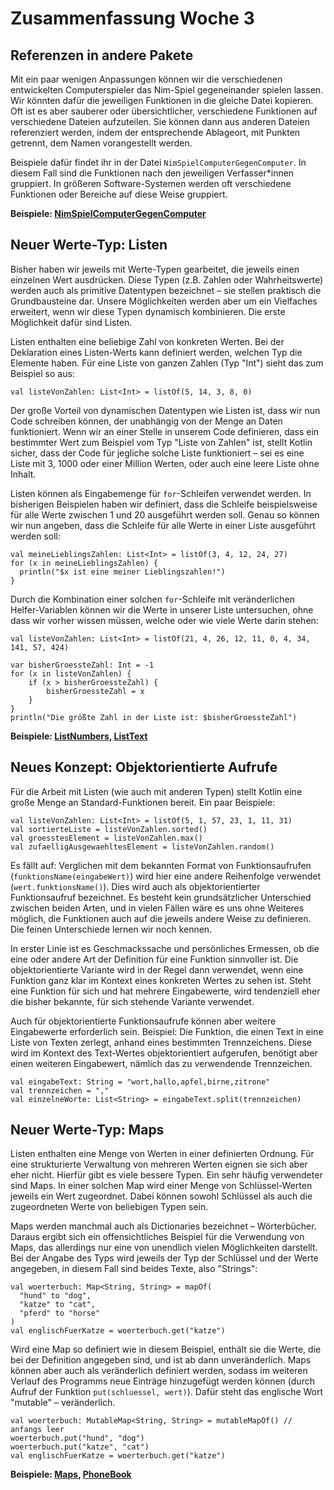 # Zusammenfassung Woche 3

## Referenzen in andere Pakete

Mit ein paar wenigen Anpassungen
können wir die verschiedenen entwickelten Computerspieler
das Nim-Spiel gegeneinander spielen lassen.
Wir könnten dafür die jeweiligen Funktionen
in die gleiche Datei kopieren.
Oft ist es aber sauberer oder übersichtlicher,
verschiedene Funktionen auf verschiedene Dateien aufzuteilen.
Sie können dann aus anderen Dateien referenziert werden,
indem der entsprechende Ablageort, mit Punkten getrennt,
dem Namen vorangestellt werden.

Beispiele dafür findet ihr in der Datei
`NimSpielComputerGegenComputer`.
In diesem Fall sind die Funktionen
nach den jeweiligen Verfasser*innen gruppiert.
In größeren Software-Systemen werden oft verschiedene
Funktionen oder Bereiche auf diese Weise gruppiert.

**Beispiele: 
[NimSpielComputerGegenComputer](NimSpielComputerGegenComputer.kt)**

## Neuer Werte-Typ: Listen

Bisher haben wir jeweils mit Werte-Typen gearbeitet,
die jeweils einen einzelnen Wert ausdrücken.
Diese Typen (z.B. Zahlen oder Wahrheitswerte)
werden auch als primitive Datentypen bezeichnet –
sie stellen praktisch die Grundbausteine dar.
Unsere Möglichkeiten werden aber um ein Vielfaches erweitert,
wenn wir diese Typen dynamisch kombinieren.
Die erste Möglichkeit dafür sind Listen.

Listen enthalten eine beliebige Zahl von konkreten Werten.
Bei der Deklaration eines Listen-Werts kann definiert werden,
welchen Typ die Elemente haben.
Für eine Liste von ganzen Zahlen (Typ "Int")
sieht das zum Beispiel so aus:
```
val listeVonZahlen: List<Int> = listOf(5, 14, 3, 8, 0)
```

Der große Vorteil von dynamischen Datentypen wie Listen ist,
dass wir nun Code schreiben können,
der unabhängig von der Menge an Daten funktioniert.
Wenn wir an einer Stelle in unserem Code definieren,
dass ein bestimmter Wert zum Beispiel
vom Typ "Liste von Zahlen" ist,
stellt Kotlin sicher,
dass der Code für jegliche solche Liste funktioniert –
sei es eine Liste mit 3, 1000 oder einer Million Werten,
oder auch eine leere Liste ohne Inhalt.

Listen können als Eingabemenge für `for`-Schleifen
verwendet werden.
In bisherigen Beispielen haben wir definiert,
dass die Schleife beispielsweise 
für alle Werte zwischen 1 und 20 ausgeführt werden soll.
Genau so können wir nun angeben,
dass die Schleife 
für alle Werte in einer Liste ausgeführt werden soll:
```
val meineLieblingsZahlen: List<Int> = listOf(3, 4, 12, 24, 27)
for (x in meineLieblingsZahlen) {
  println("$x ist eine meiner Lieblingszahlen!")
}
```

Durch die Kombination einer solchen `for`-Schleife
mit veränderlichen Helfer-Variablen
können wir die Werte in unserer Liste untersuchen,
ohne dass wir vorher wissen müssen,
welche oder wie viele Werte darin stehen:
```
val listeVonZahlen: List<Int> = listOf(21, 4, 26, 12, 11, 0, 4, 34, 141, 57, 424)

var bisherGroessteZahl: Int = -1
for (x in listeVonZahlen) {
    if (x > bisherGroessteZahl) {
        bisherGroessteZahl = x
    }
}
println("Die größte Zahl in der Liste ist: $bisherGroessteZahl")
```

**Beispiele: [ListNumbers](ListNumbers.kt), [ListText](ListText.kt)**

## Neues Konzept: Objektorientierte Aufrufe

Für die Arbeit mit Listen (wie auch mit anderen Typen)
stellt Kotlin eine große Menge an Standard-Funktionen bereit.
Ein paar Beispiele:
```
val listeVonZahlen: List<Int> = listOf(5, 1, 57, 23, 1, 11, 31)
val sortierteListe = listeVonZahlen.sorted()
val groesstesElement = listeVonZahlen.max()
val zufaelligAusgewaehltesElement = listeVonZahlen.random()
```

Es fällt auf:
Verglichen mit dem bekannten Format von Funktionsaufrufen (`funktionsName(eingabeWert)`)
wird hier eine andere Reihenfolge verwendet (`wert.funktionsName()`).
Dies wird auch als objektorientierter Funktionsaufruf bezeichnet.
Es besteht kein grundsätzlicher Unterschied zwischen beiden Arten,
und in vielen Fällen wäre es uns ohne Weiteres möglich,
die Funktionen auch auf die jeweils andere Weise zu definieren.
Die feinen Unterschiede lernen wir noch kennen.

In erster Linie ist es Geschmackssache und persönliches Ermessen,
ob die eine oder andere Art der Definition für eine Funktion sinnvoller ist.
Die objektorientierte Variante wird in der Regel dann verwendet,
wenn eine Funktion ganz klar im Kontext eines konkreten Wertes zu sehen ist.
Steht eine Funktion für sich und hat mehrere Eingabewerte,
wird tendenziell eher die bisher bekannte, für sich stehende Variante verwendet.

Auch für objektorientierte Funktionsaufrufe
können aber weitere Eingabewerte erforderlich sein.
Beispiel: Die Funktion, die einen Text in eine Liste von Texten zerlegt,
anhand eines bestimmten Trennzeichens.
Diese wird im Kontext des Text-Wertes objektorientiert aufgerufen,
benötigt aber einen weiteren Eingabewert, nämlich das zu verwendende Trennzeichen.
```
val eingabeText: String = "wort,hallo,apfel,birne,zitrone"
val trennzeichen = ","
val einzelneWorte: List<String> = eingabeText.split(trennzeichen)
```

## Neuer Werte-Typ: Maps

Listen enthalten eine Menge von Werten in einer definierten Ordnung.
Für eine strukturierte Verwaltung von mehreren Werten
eignen sie sich aber eher nicht.
Hierfür gibt es viele bessere Typen.
Ein sehr häufig verwendeter sind Maps.
In einer solchen Map wird einer Menge von Schlüssel-Werten
jeweils ein Wert zugeordnet.
Dabei können sowohl Schlüssel als auch die zugeordneten Werte
von beliebigen Typen sein.

Maps werden manchmal auch als Dictionaries bezeichnet – Wörterbücher.
Daraus ergibt sich ein offensichtliches Beispiel für die Verwendung von Maps,
das allerdings nur eine von unendlich vielen Möglichkeiten darstellt.
Bei der Angabe des Typs wird jeweils der Typ der Schlüssel und der Werte angegeben,
in diesem Fall sind beides Texte, also "Strings":
```
val woerterbuch: Map<String, String> = mapOf(
  "hund" to "dog",
  "katze" to "cat",
  "pferd" to "horse"
)
val englischFuerKatze = woerterbuch.get("katze")
```

Wird eine Map so definiert wie in diesem Beispiel,
enthält sie die Werte, die bei der Definition angegeben sind,
und ist ab dann unveränderlich.
Maps können aber auch als veränderlich definiert werden,
sodass im weiteren Verlauf des Programms neue Einträge hinzugefügt werden können
(durch Aufruf der Funktion `put(schluessel, wert)`).
Dafür steht das englische Wort "mutable" – veränderlich.
```
val woerterbuch: MutableMap<String, String> = mutableMapOf() // anfangs leer
woerterbuch.put("hund", "dog")
woerterbuch.put("katze", "cat")
val englischFuerKatze = woerterbuch.get("katze")
```

**Beispiele: [Maps](Maps.kt), [PhoneBook](PhoneBook.kt)**